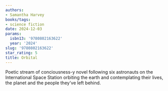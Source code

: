 ```yaml
---
authors:
- Samantha Harvey
books/tags:
- science fiction
date: 2024-12-03
params:
  isbn13: '9780802163622'
  year: '2024'
slug: '9780802163622'
star_rating: 5
title: Orbital
---
```


Poetic stream of conciousness-y novel following six astronauts on the International Space Station orbiting the earth and contemplating their lives,  the planet and the people they've left behind.


<!--more-->